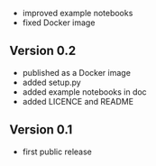  * improved example notebooks
 * fixed Docker image

## Version 0.2

 * published as a Docker image
 * added setup.py
 * added example notebooks in doc
 * added LICENCE and README

## Version 0.1

 * first public release
